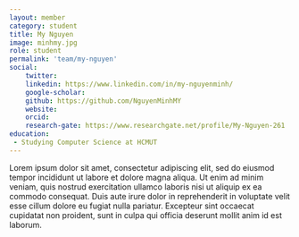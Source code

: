 ```yaml
---
layout: member
category: student
title: My Nguyen
image: minhmy.jpg
role: student
permalink: 'team/my-nguyen'
social:
    twitter: 
    linkedin: https://www.linkedin.com/in/my-nguyenminh/
    google-scholar: 
    github: https://github.com/NguyenMinhMY
    website:
    orcid: 
    research-gate: https://www.researchgate.net/profile/My-Nguyen-261
education:
 - Studying Computer Science at HCMUT
---
```


Lorem ipsum dolor sit amet, consectetur adipiscing elit, sed do eiusmod tempor incididunt ut labore et dolore magna aliqua. Ut enim ad minim veniam, quis nostrud exercitation ullamco laboris nisi ut aliquip ex ea commodo consequat. Duis aute irure dolor in reprehenderit in voluptate velit esse cillum dolore eu fugiat nulla pariatur. Excepteur sint occaecat cupidatat non proident, sunt in culpa qui officia deserunt mollit anim id est laborum.
